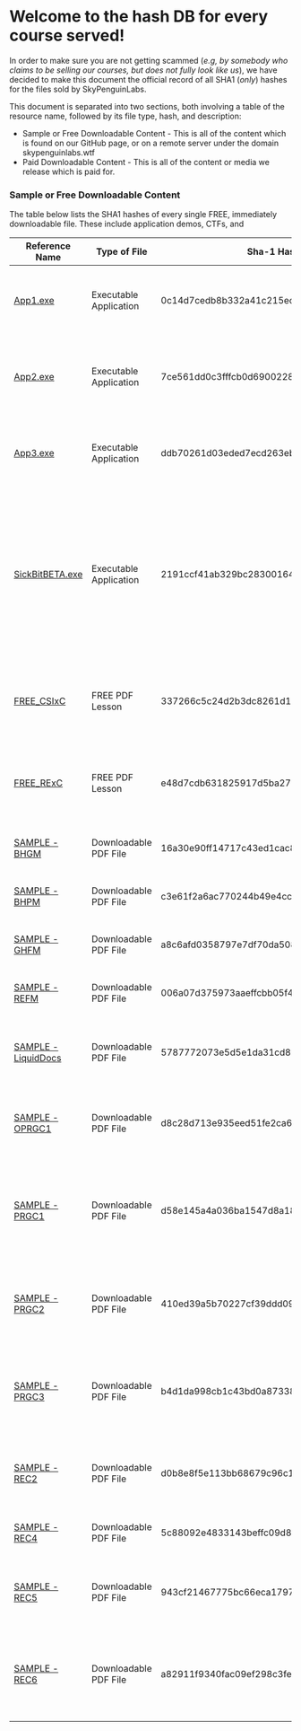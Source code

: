 # Welcome to the hash DB for every course served!

In order to make sure you are not getting scammed (*e.g, by somebody who claims to be selling our courses, but does not fully look like us*), we have decided to make this document the official record of all SHA1 (*only*) hashes for the files sold by SkyPenguinLabs.

This document is separated into two sections, both involving a table of the resource name, followed by its file type, hash, and description:

* Sample or Free Downloadable Content - This is all of the content which is found on our GitHub page, or on a remote server under the domain skypenguinlabs.wtf
* Paid Downloadable Content - This is all of the content or media we release which is paid for. 


### Sample or Free Downloadable Content 
The table below lists the SHA1 hashes of every single FREE, immediately downloadable file. These include application demos, CTFs, and 

| Reference Name | Type of File  | Sha-1 Hash | Description of Hash Relation | 
| ------------- | ------------- | ---------- | ---------------------------- | 
| [App1.exe]()  | Executable Application | 0c14d7cedb8b332a41c215ec6d97d1fb0171739b | This hash resembles an ElectronJS application built for the PRGC3 course. 
| [App2.exe]()  | Executable Application | 7ce561dd0c3fffcb0d6900228ea970272f8d0af4 | This hash resmebles another ElectronJS application built for the PRGC3 course. 
| [App3.exe]()  | Executable Application | ddb70261d03eded7ecd263eb5719c8c45deb8ac1 | This is the FINAL hash of the PRGC3 app set. Another ElectronJS application 
| [SickBitBETA.exe]() | Executable Application | 2191ccf41ab329bc283001642f6b7903bb24f8a1 | This is the skeletal version of the SickBit CTF. An entire playground, GUI, Windows only application flooded with fun vulnerabilities. This demo was used for the REC6 course, how to analyze GUIs built fro Windows  
| [FREE_CSIxC](https://github.com/SkyPenguinLabs/SPL-CourseDemos/blob/main/Free_Lessons/CompSci/FREE_CSIxC%20-%20Steganography%20for%20Beginners%20(1).pdf) | FREE PDF Lesson | 337266c5c24d2b3dc8261d19e7b67dad548a21b6 | This lesson walked through steganography for those who have never heard of it in their lives! |
| [FREE_RExC](https://github.com/SkyPenguinLabs/SPL-CourseDemos/blob/main/Free_Lessons/RE/FREE_RExC%20-%20Knowing%20File%20Types%20in%20RE%20Helps%20You%2C%20Trust.....pdf) | FREE PDF Lesson | e48d7cdb631825917d5ba2791f62ddea37f8b22b | This was a full free lesson that walked people through the importance of file types during RE applications 
| [SAMPLE - BHGM]() | Downloadable PDF File | 16a30e90ff14717c43ed1cac8f5602f0302f0df2 | Hash of the Black Hat Go Manual SAMPLE document
| [SAMPLE - BHPM]() | Downloadable PDF File | c3e61f2a6ac770244b49e4cc3043fdf7eabb53df | Black Hat Python Manual SAMPLE document hash 
| [SAMPLE - GHFM]() | Downloadable PDF File | a8c6afd0358797e7df70da50888709a8b49c11d4 | Game Hackers Field Manual SAMPLE document hash 
| [SAMPLE - REFM]() | Downloadable PDF File | 006a07d375973aaeffcbb05f44720db89add633a | Reverse Engineers Field Manual SAMPLE document hash 
| [SAMPLE - LiquidDocs]() | Downloadable PDF File | 5787772073e5d5e1da31cd8786d3d5fa876c340d | The sha1 hash of the contents inside of the demo LiquidDocs documentation  
| [SAMPLE - OPRGC1]() | Downloadable PDF File | d8c28d713e935eed51fe2ca6d743afe52785ae75 | The Sha1 hash for the proper offensive tooling & development intro course SAMPLE
| [SAMPLE - PRGC1]() | Downloadable PDF File | d58e145a4a036ba1547d8a180ec9c81f7718bf6f | The hash for the very first programming course SAMPLE released by SkyPenguinLabs on Golang modules for beginners 
| [SAMPLE - PRGC2]() | Downloadable PDF File | 410ed39a5b70227cf39ddd09ee2628964d249ca0 | The hash for the contents of the course SAMPLE of 'Learn how to utilize gos std lib to optimize applications' 
| [SAMPLE - PRGC3]() | Downloadable PDF File | b4d1da998cb1c43bd0a87338c62545cf1de395ef | Hash of the third programming course SAMPLE, which talks about how frontend validation shines in UX 
| [SAMPLE - REC2]() | Downloadable PDF File | d0b8e8f5e113bb68679c96c1f910be2a05c436d0 | How mathematics is applied to reverse engineering. Sample 
| [SAMPLE - REC4]() | Downloadable PDF File | 5c88092e4833143beffc09d8a10b59b1f1e2f9c2 | Time managing the reverse engineering process. Sample 
| [SAMPLE - REC5]() | Downloadable PDF File | 943cf21467775bc66eca17975d17c71b822f74ce | REC5 course demo, which speaks on using Golang for static analysis of ELF files 
| [SAMPLE - REC6]() | Downloadable PDF File | a82911f9340fac09ef298c3fe6e499f55dc3494a | REC6, teaches how to analyze GUI components built for x64, Windows. This is the hash for the demo 
